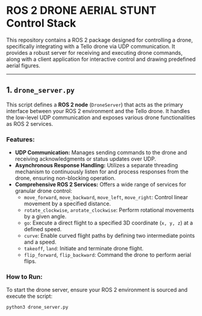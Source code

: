 # ROS 2 DRONE AERIAL STUNT Control Stack

This repository contains a ROS 2 package designed for controlling a drone, specifically integrating with a Tello drone via UDP communication. It provides a robust server for receiving and executing drone commands, along with a client application for interactive control and drawing predefined aerial figures.

---

## 1. `drone_server.py`

This script defines a **ROS 2 node** (`DroneServer`) that acts as the primary interface between your ROS 2 environment and the Tello drone. It handles the low-level UDP communication and exposes various drone functionalities as ROS 2 services.

### Features:

* **UDP Communication:** Manages sending commands to the drone and receiving acknowledgments or status updates over UDP.
* **Asynchronous Response Handling:** Utilizes a separate threading mechanism to continuously listen for and process responses from the drone, ensuring non-blocking operation.
* **Comprehensive ROS 2 Services:** Offers a wide range of services for granular drone control:
    * `move_forward`, `move_backward`, `move_left`, `move_right`: Control linear movement by a specified distance.
    * `rotate_clockwise`, `arotate_clockwise`: Perform rotational movements by a given angle.
    * `go`: Execute a direct flight to a specified 3D coordinate (`x, y, z`) at a defined speed.
    * `curve`: Enable curved flight paths by defining two intermediate points and a speed.
    * `takeoff`, `land`: Initiate and terminate drone flight.
    * `flip_forward`, `flip_backward`: Command the drone to perform aerial flips.

### How to Run:

To start the drone server, ensure your ROS 2 environment is sourced and execute the script:

```bash
python3 drone_server.py
